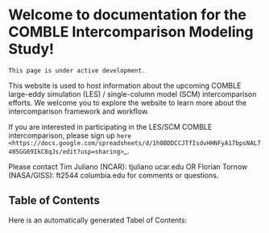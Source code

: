 Welcome to documentation for the COMBLE Intercomparison Modeling Study!
===================================

```{note}
This page is under active development.
```

This website is used to host information about the upcoming COMBLE large-eddy simulation (LES) / single-column model (SCM) intercomparison efforts. We welcome you to explore the website to learn more about the intercomparison framework and workflow.

If you are interested in participating in the LES/SCM COMBLE intercomparison, please sign up `here <https://docs.google.com/spreadsheets/d/1h0BDDCCJTfIsdvHHNFyA17bpsNAL7405GG69IkC8qJs/edit?usp=sharing>`_.

Please contact Tim Juliano (NCAR): tjuliano <at> ucar.edu OR Florian Tornow (NASA/GISS): ft2544 <at> columbia.edu for comments or questions.

## Table of Contents

Here is an automatically generated Tabel of Contents:

```{tableofcontents}
```
  

